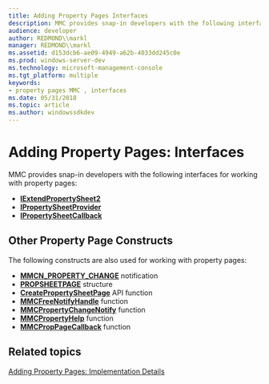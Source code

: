 ```yaml
---
title: Adding Property Pages Interfaces
description: MMC provides snap-in developers with the following interfaces for working with property pages
audience: developer
author: REDMOND\\markl
manager: REDMOND\\markl
ms.assetid: d153dcb6-ae09-4949-a62b-4033dd245c0e
ms.prod: windows-server-dev
ms.technology: microsoft-management-console
ms.tgt_platform: multiple
keywords:
- property pages MMC , interfaces
ms.date: 05/31/2018
ms.topic: article
ms.author: windowssdkdev
---
```


# Adding Property Pages: Interfaces

MMC provides snap-in developers with the following interfaces for working with property pages:

-   [**IExtendPropertySheet2**](iextendpropertysheet2.md)
-   [**IPropertySheetProvider**](ipropertysheetprovider.md)
-   [**IPropertySheetCallback**](ipropertysheetcallback.md)

## Other Property Page Constructs

The following constructs are also used for working with property pages:

-   [**MMCN\_PROPERTY\_CHANGE**](mmcn-property-change.md) notification
-   [**PROPSHEETPAGE**](/windows/win32/Prsht/nc-prsht-lpfnaddpropsheetpage?branch=master) structure
-   [**CreatePropertySheetPage**](_win32_createpropertysheetpage_cpp) API function
-   [**MMCFreeNotifyHandle**](mmcfreenotifyhandle.md) function
-   [**MMCPropertyChangeNotify**](mmcpropertychangenotify.md) function
-   [**MMCPropertyHelp**](mmcpropertyhelp.md) function
-   [**MMCPropPageCallback**](mmcproppagecallback.md) function

## Related topics

<dl> <dt>

[Adding Property Pages: Implementation Details](adding-property-pages-implementation-details.md)
</dt> </dl>

 

 




